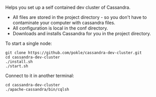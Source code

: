 Helps you set up a self contained dev cluster of Cassandra. 

- All files are stored in the project directory - so you don't have to contaminate your computer with cassandra files.
- All configuration is local in the conf directory. 
- Downloads and installs Cassandra for you in the project directory.

To start a single node:

	git clone https://github.com/pokle/cassandra-dev-cluster.git
	cd cassandra-dev-cluster
	./install.sh
	./start.sh

Connect to it in another terminal:

	cd cassandra-dev-cluster
	./apache-cassandra/bin/cqlsh


